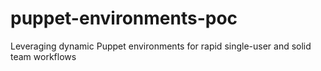 puppet-environments-poc
=======================

Leveraging dynamic Puppet environments for rapid single-user and solid team workflows
